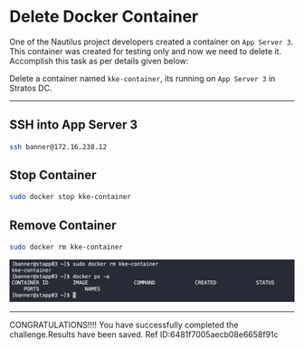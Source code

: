 # Delete Docker Container

One of the Nautilus project developers created a container on `App Server 3`. This container was created for testing only and now we need to delete it. Accomplish this task as per details given below:

Delete a container named `kke-container`, its running on `App Server 3` in Stratos DC.

---

## SSH into App Server 3

```bash
ssh banner@172.16.238.12
```

## Stop Container

```bash
sudo docker stop kke-container
```

## Remove Container

```bash
sudo docker rm kke-container
```

![](images/20240116192951.png)

---
CONGRATULATIONS!!!!
You have successfully completed the challenge.Results have been saved. Ref ID:6481f7005aecb08e6658f91c